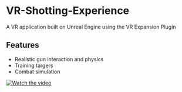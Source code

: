 # VR-Shotting-Experience
A VR application built on Unreal Engine using the VR Expansion Plugin

## Features

- Realistic gun interaction and physics
- Training targers 
- Combat simulation

[![Watch the video](https://i.stack.imgur.com/Vp2cE.png)](https://youtu.be/vt5fpE0bzSY)
